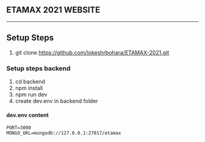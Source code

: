 ## ETAMAX 2021 WEBSITE
---
## Setup Steps
1. git clone https://github.com/lokeshrbohara/ETAMAX-2021.git
### Setup steps backend
1. cd backend
2. npm install
3. npm run dev
4. create dev.env in backend folder   
#### dev.env content
```
PORT=3000
MONGO_URL=mongodb://127.0.0.1:27017/etamax
```
